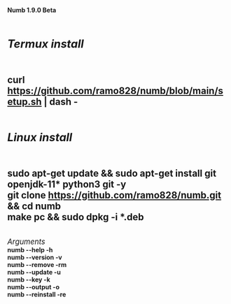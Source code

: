 <b>Numb 1.9.0 Beta</b>

</br><i><big>Termux install</big></i>
--------------------------------------------
</br><b>curl https://github.com/ramo828/numb/blob/main/setup.sh | dash - </b></br>
--------------------------------------------
</br><i><big>Linux install</i></big></br>
--------------------------------------------
</br><b>sudo apt-get update && sudo apt-get install git openjdk-11* python3 git -y </b>
</br><b>git clone https://github.com/ramo828/numb.git && cd numb</b>
</br><b>make pc && sudo dpkg -i *.deb</b></br>
-------------------------------------------
</br><i><big>Arguments</i></big>
</br><b>numb --help -h</b>
</br><b>numb --version -v</b>
</br><b>numb --remove -rm</b>
</br><b>numb --update -u</b>
</br><b>numb --key -k</b>
</br><b>numb --output -o</b>
</br><b>numb --reinstall -re</b>


